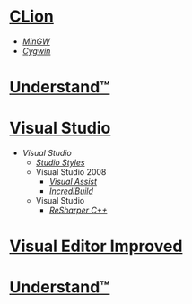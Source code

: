 # [CLion](https://jetbrains.com/clion/)

+ [*MinGW*](http://mingw.org/)
+ [*Cygwin*](http://cygwin.com/)

# [Understand™](https://scitools.com/)

# [Visual Studio](https://visualstudio.com/)

+ *Visual Studio*
    + [*Studio Styles*](https://studiostyl.es/)
    + Visual Studio 2008
        + [*Visual Assist*](https://wholetomato.com/)
        + [*IncrediBuild*](https://incredibuild.com/)
    + Visual Studio
        + [*ReSharper С++*](https://jetbrains.com/resharper-cpp/)

# [Visual Editor Improved](http://vim.org/)


# [Understand™](https://scitools.com/)

